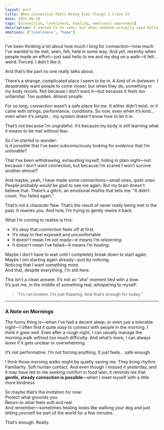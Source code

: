 ```yaml
---
layout: post
title: When Connection Feels Wrong Even Though I Crave It
date: 2025-06-18
tags: [connection, loneliness, healing, emotional-awareness]
description: I wanted to be seen, but when someone actually said hello, it felt off. This is what it’s like to long for connection while healing from a life without it.
emotions: ["loneliness", "hope"]
---
```


I’ve been thinking a lot about how much I long for connection—how much I’ve wanted to be met, seen, felt, held in some way. And yet, recently when people made an effort—just said hello to me and my dog on a walk—it felt… weird. Forced. I didn’t like it.

And that’s the part no one really talks about.

There’s a strange, complicated place I seem to be in. A kind of *in-between*. I desperately want people to come closer, but when they do, something in my body recoils. Not because I don’t want it—but because it feels too unfamiliar. Too sudden. Almost unsafe.

For so long, connection wasn’t a safe place for me. It either didn’t exist, or it came with strings, performance, conditions. So now, even when it’s kind… even when it’s simple… my system doesn’t know how to let it in.

That’s not because I’m ungrateful. It’s because my body is still learning what it means to be met without fear.

So I’ve started to wonder:  
Is it possible that I’ve been subconsciously looking for *evidence* that I’m unlovable?

That I’ve been withdrawing, exhausting myself, hiding in plain sight—not because I don’t want connection, but because I’m scared I won’t survive another *almost*?

And maybe, yeah, I have made some connections—small ones, quiet ones. People probably *would* be glad to see me again. But my brain doesn’t believe that. There’s a glitch, an emotional misfire that tells me: “It didn’t count. You failed again.”

That’s not a character flaw. That’s the result of never really being met in the past. It rewires you. And now, I’m trying to gently rewire it back.

What I’m coming to realise is this:

- It’s okay that connection feels off at first.  
- It’s okay to feel exposed and uncomfortable.  
- It doesn’t mean I’m not ready—it means I’m *relearning*.  
- It doesn’t mean I’ve failed—it means I’m *healing*.

Maybe I don’t have to wait until I completely break down to start again.  
Maybe I *am* starting again already—just by noticing.  
Noticing that I want something more.  
And that, despite everything, I’m still here.

This isn’t a clean answer. It’s not an “aha” moment tied with a bow.  
It’s just me, in the middle of something real, whispering to myself:

> “I’m not broken. I’m just thawing. And that’s enough for today.”

---

### A Note on Mornings

The funny thing is—when I’ve had a decent sleep, or even just a tolerable night—I often find it quite easy to connect with people in the morning. I think it goes well. Even after a rough night, I can usually manage the morning walk without too much difficulty. And what’s more, I can always *leave* if it gets unclear or overwhelming.

It’s not performative. I’m not forcing anything. It just feels… safe enough.

I think those morning walks might be quietly saving me. They bring rhythm. Familiarity. Soft human contact. And even though I missed it yesterday, and it may have led to me seeking comfort in food later, it reminds me that **gentle, steady connection is possible**—when I meet myself with a little more kindness.

So maybe that’s the invitation for now:  
Protect what grounds you.  
Return to what feels soft and real.  
And remember—sometimes healing looks like walking your dog and just letting yourself be part of the world for a few minutes.

That’s enough. Really.
